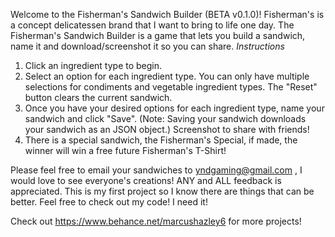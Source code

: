 Welcome to the Fisherman's Sandwich Builder (BETA v0.1.0)!
   Fisherman's is a concept delicatessen brand that I want to bring to life one day.
       The Fisherman's Sandwich Builder is a game that lets you build a sandwich, name it and download/screenshot it so you can share.
   *Instructions*   
1. Click an ingredient type to begin.
2. Select an option for each ingredient type. You can only have multiple selections for condiments and vegetable ingredient types. The "Reset" button clears the current sandwich.
3. Once you have your desired options for each ingredient type, name your sandwich and click "Save". (Note: Saving your sandwich downloads your sandwich as an JSON object.)
   Screenshot to share with friends!
4. There is a special sandwich, the Fisherman's Special, if made, the winner will win a free future Fisherman's T-Shirt!
   
Please feel free to email your sandwiches to yndgaming@gmail.com , I would love to see everyone's creations! 
ANY and ALL feedback is appreciated. This is my first project so I know there are things that can be better. Feel free to check out my code! I need it!

Check out https://www.behance.net/marcushazley6 for more projects!
